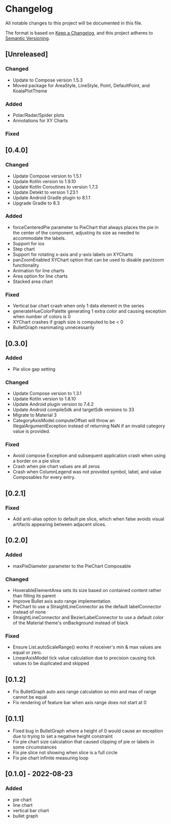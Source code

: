 # Changelog

All notable changes to this project will be documented in this file.

The format is based on [Keep a Changelog](https://keepachangelog.com/en/1.0.0/), and this project adheres
to [Semantic Versioning](https://semver.org/spec/v2.0.0.html).

## [Unreleased]

### Changed
- Update to Compose version 1.5.3
- Moved package for AreaStyle, LineStyle, Point, DefaultPoint, and KoalaPlotTheme

### Added
- Polar/Radar/Spider plots
- Annotations for XY Charts

### Fixed


## [0.4.0]

### Changed
- Update Compose version to 1.5.1
- Update Kotlin version to 1.9.10
- Update Kotlin Coroutines to version 1.7.3
- Update Detekt to version 1.23.1
- Update Android Gradle plugin to 8.1.1
- Upgrade Gradle to 8.3

### Added
- forceCenteredPie parameter to PieChart that always places the pie in the center of the component, adjusting its size
as needed to accommodate the labels.
- Support for ios
- Step chart
- Support for rotating x-axis and y-axis labels on XYCharts
- panZoomEnabled XYChart option that can be used to disable pan/zoom functionality
- Animation for line charts
- Area option for line charts
- Stacked area chart

### Fixed
- Vertical bar chart crash when only 1 data element in the series
- generateHueColorPalette generating 1 extra color and causing exception when number of colors is 0
- XYChart crashes if graph size is computed to be < 0
- BulletGraph reanimating unnecessarily

## [0.3.0]

### Added
- Pie slice gap setting

### Changed
- Update Compose version to 1.3.1
- Update Kotlin version to 1.8.10
- Update Android plugin version to 7.4.2
- Update Android compileSdk and targetSdk versions to 33
- Migrate to Material 3
- CategoryAxisModel.computeOffset will throw an IllegalArgumentException instead of returning NaN if an invalid
category value is provided.

### Fixed
- Avoid compose Exception and subsequent application crash when using a border on a pie slice
- Crash when pie chart values are all zeros
- Crash when ColumnLegend was not provided symbol, label, and value Composables for every entry.

## [0.2.1]

### Fixed

- Add anti-alias option to default pie slice, which when false avoids visual artifacts appearing between adjacent
  slices.

## [0.2.0]

### Added

- maxPieDiameter parameter to the PieChart Composable

### Changed

- HoverableElementArea sets its size based on contained content rather than filling its parent
- Improve Bullet axis auto range implementation
- PieChart to use a StraightLineConnector as the default labelConnector instead of none
- StraightLineConnector and BezierLabelConnector to use a default color of the Material theme's onBackground instead of
  black

### Fixed

- Ensure List<Float>.autoScaleRange() works if receiver's min & max values are equal or zero.
- LinearAxisModel tick value calculation due to precision causing tick values to be duplicated and skipped

## [0.1.2]

- Fix BulletGraph auto axis range calculation so min and max of range cannot be equal
- Fix rendering of feature bar when axis range does not start at 0

## [0.1.1]

- Fixed bug in BulletGraph where a height of 0 would cause an exception due to trying to set a negative height
  constraint
- Fix pie chart size calculation that caused clipping of pie or labels in some circumstances
- Fix pie slice not showing when slice is a full circle
- Fix pie chart infinite measuring loop

## [0.1.0] - 2022-08-23

### Added

- pie chart
- line chart
- vertical bar chart
- bullet graph
